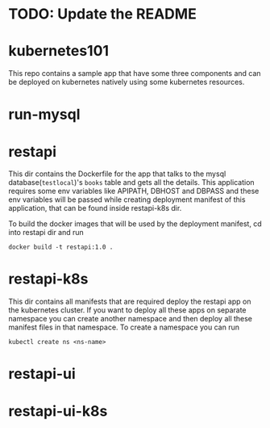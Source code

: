 # TODO: Update the README

# kubernetes101
This repo contains a sample app that have some three components and can be deployed on kubernetes natively using some kubernetes resources.

# run-mysql


# restapi
This dir contains the Dockerfile for the app that talks to the mysql database(`testlocal`)'s `books` table and gets all the  details. This application requires 
some env variables like APIPATH, DBHOST and DBPASS and these env variables will be passed while creating deployment manifest of this application, that can be 
found inside restapi-k8s dir.

To build the docker images that will be used by the deployment manifest, cd into restapi dir and run 
```
docker build -t restapi:1.0 .
```


# restapi-k8s
This dir contains all manifests that are required deploy the restapi app on the kubernetes cluster. If you want to deploy all these apps on separate namespace 
you can create another namespace and then deploy all these manifest files in that namespace. To create a namespace you can run 
```
kubectl create ns <ns-name>
```

# restapi-ui

# restapi-ui-k8s

